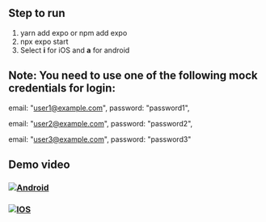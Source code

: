 ## Step to run

1. yarn add expo or npm add expo
2. npx expo start
3. Select **i** for iOS and **a** for android

## Note: You need to use one of the following mock credentials for login:

email: "user1@example.com", password: "password1",

email: "user2@example.com", password: "password2",

email: "user3@example.com", password: "password3"

## Demo video

### [![Android](https://i.ibb.co/d76Wd1c/image1.jpg)](https://youtu.be/5tJ0UQAEs9s)

### [![IOS](https://i.ibb.co/ZVg7VB7/image2.jpg)](https://youtube.com/shorts/jKwCkBuOuYw)
